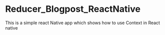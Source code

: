 # Reducer_Blogpost_ReactNative
This is a simple react Native app which shows how to use Context in React native
